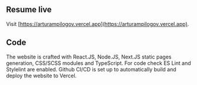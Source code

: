 
## Resume live

Visit [https://arturampilogov.vercel.app](https://arturampilogov.vercel.app).


## Code

The website is crafted with React.JS, Node.JS, Next.JS static pages generation, CSS/SCSS modules and TypeScript.
For code check ES Lint and Stylelint are enabled.
Github CI/CD is set up to automatically build and deploy the website to Vercel.